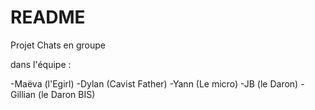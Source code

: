 # README

Projet Chats en groupe

dans l'équipe :

-Maëva (l'Egirl)
-Dylan (Cavist Father)
-Yann (Le micro)
-JB (le Daron)
-Gillian (le Daron BIS)